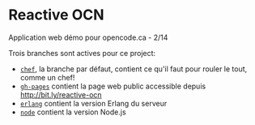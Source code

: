 Reactive OCN
============

Application web démo pour opencode.ca - 2/14

Trois branches sont actives pour ce project: 

  - [`chef`](http://github.com/matehat/reactive-ocn), la branche par défaut, contient ce qu'il faut pour rouler le tout, comme un chef!
  - [`gh-pages`](http://github.com/matehat/reactive-ocn/tree/gh-pages) contient la page web public accessible depuis http://bit.ly/reactive-ocn
  - [`erlang`](http://github.com/matehat/reactive-ocn/tree/erlang) contient la version Erlang du serveur
  - [`node`](http://github.com/matehat/reactive-ocn/tree/node) contient la version Node.js
  
